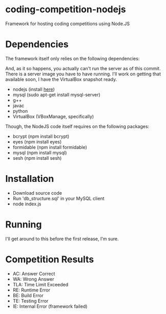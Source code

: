# coding-competition-nodejs
Framework for hosting coding competitions using Node.JS

# Dependencies
The framework itself only relies on the following dependencies:

And, as it so happens, you actually can't run the server as of this commit. There is a server image you have to have running. I'll work on getting that available soon, I have the VirtualBox snapshot ready.

- nodejs (install <a href="http://nodejs.org/">here</a>)
- mysql (sudo apt-get install mysql-server)
- g++
- javac
- python
- VirtualBox (VBoxManage, specifically)

Though, the NodeJS code itself requires on the following packages:
- bcrypt (npm install bcrypt)
- eyes (npm install eyes)
- formidable (npm install formidable)
- mysql (npm install mysql)
- sesh (npm install sesh)

# Installation
- Download source code
- Run 'db_structure.sql' in your MySQL client
- node index.js

# Running
I'll get around to this before the first release, I'm sure.

# Competition Results
- AC: Answer Correct
- WA: Wrong Answer
- TLA: Time Limit Exceeded
- RE: Runtime Error
- BE: Build Error
- TE: Testing Error
- IE: Internal Error (framework failed)
